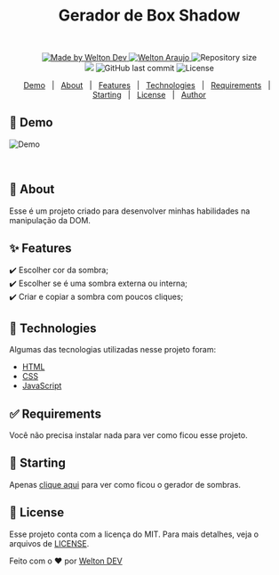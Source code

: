 <div align="center" id="top"> 
  <h1>Gerador de Box Shadow</h1>

&#xa0;

  <!-- <a href="https://podcastrnext.netlify.app">Demo</a> -->
</div>

<!-- <h1 align="center">Podcastr</h1> -->
<p align="center">

  <a href="https://github.com/WeltonDev">
    <img alt="Made by Welton Dev" src="https://img.shields.io/badge/-Github-5659EB?style=for-the-badge&logo=Github&logoColor=white&link=https://github.com/WeltonDev" />
  </a>

  <a href="https://www.linkedin.com/in//welton-dev">
      <img alt="Welton Araujo" src="https://img.shields.io/badge/-Welton%20Dev-5965e0?style=for-the-badge&logo=Linkedin&logoColor=white" />
   </a>

  <img alt="Repository size" src="https://img.shields.io/github/repo-size/WeltonDev/geradorDeBoxShadow?style=for-the-badge&label=Repo%20Size:&labelColor=5965e0&color=5965e0">
  
  </br>
  
  <img src="https://img.shields.io/badge/geradorDeBoxShadow-5965e0?style=for-the-badge&labelColor=5965e0">

  <img alt="GitHub last commit" src="https://img.shields.io/github/last-commit/weltonDev/geradorDeBoxShadow?style=for-the-badge&label=last%20commit:&labelColor=5965e0&color=5965e0">

  <img alt="License" src="https://img.shields.io/badge/license-MIT-5965e0?style=for-the-badge&labelColor=5965e0&color=5965e0">
  <br />

</p>

<!-- Status -->

<!-- <h4 align="center">
	🚧  Podcastrnext 🚀 Under construction...  🚧
</h4>

<hr> -->

<p align="center">
  <a href="#link-demo">Demo</a> &#xa0; | &#xa0; 
  <a href="#dart-about">About</a> &#xa0; | &#xa0; 
  <a href="#sparkles-features">Features</a> &#xa0; | &#xa0;
  <a href="#rocket-technologies">Technologies</a> &#xa0; | &#xa0;
  <a href="#white_check_mark-requirements">Requirements</a> &#xa0; | &#xa0;
  <a href="#checkered_flag-starting">Starting</a> &#xa0; | &#xa0;
  <a href="#memo-license">License</a> &#xa0; | &#xa0;
  <a href="https://github.com/{{WeltonDev}}" target="_blank">Author</a>
</p>

## :link: Demo

![Demo](/Demo.png)

<br>

## :dart: About

Esse é um projeto criado para desenvolver minhas habilidades na manipulação da DOM.

## :sparkles: Features

:heavy_check_mark: Escolher cor da sombra;\
:heavy_check_mark: Escolher se é uma sombra externa ou interna;\
:heavy_check_mark: Criar e copiar a sombra com poucos cliques;

## :rocket: Technologies

Algumas das tecnologias utilizadas nesse projeto foram:

- [HTML](https://developer.mozilla.org/pt-BR/docs/Web/HTML)
- [CSS](https://developer.mozilla.org/pt-BR/docs/Web/CSS/)
- [JavaScript](https://developer.mozilla.org/pt-BR/docs/Web/JavaScript/)

## :white_check_mark: Requirements

Você não precisa instalar nada para ver como ficou esse projeto.

## :checkered_flag: Starting

Apenas <a href="https://anderson-andre-p.github.io/geradorDeBoxShadow/">clique aqui</a> para ver como ficou o gerador de sombras.

## :memo: License

Esse projeto conta com a licença do MIT. Para mais detalhes, veja o arquivos de [LICENSE](LICENSE.md).

Feito com o :heart: por <a href="https://github.com/{{WeltonDEv}}" target="_blank">Welton DEV</a>

&#xa0;

